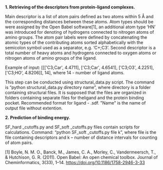 <strong>1.	Retrieving of the descriptors from protein-ligand complexes.</strong>

Main descriptor is a list of atom pairs defined as two atoms within 5 Å and the corresponding distances between these atoms. Atom types should be were assigned by the Open Babel software[1], an additional atom type ‘HN’ was introduced for denoting of hydrogens connected to nitrogen atoms of amino groups. The atom pair labels were defined by concatenating the atomic types of the contributing atoms sorted alphabetically with the semicolon symbol used as a separator, e.g. ‘C+;C3’. Second descriptor is a total number of  heavy atoms and hydrogens connected to oxygen atoms or nitrogen atoms of amino groups of the ligand.

Example of input: [[['C3;Car', 4.4711], ['C3;Car', 4.6541], ['C3;O3', 4.2251], ['C3;HO', 4.8206]], 14], where 14 - number of ligand atoms.

This step can be conducted using structural_data.py script. The command is “python structural_data.py directory name”, where directory is a folder containing structural files. It is supposed that the files are organized in folders containing separate files for theligand and the protein binding pocket. Recommended format for ligand - .sdf. "Name" is the name of output file without extention.

<strong>2.	Prediction of binding energy.</strong>

SF_hard _cutoffs.py and SF_soft _cutoffs.py files contain scripts for calculations. Command: “python SF_soft _cutoffs.py file k”, where file is the file containing descriptors and k – number of distance intervals for counting of atom pairs. 


[1] Boyle, N. M. O., Banck, M., James, C. A., Morley, C., Vandermeersch, T., & Hutchison, G. R. (2011). Open Babel: An open chemical toolbox. Journal of Cheminformatics, 3(33), 1–14. https://doi.org/10.1186/1758-2946-3-33

